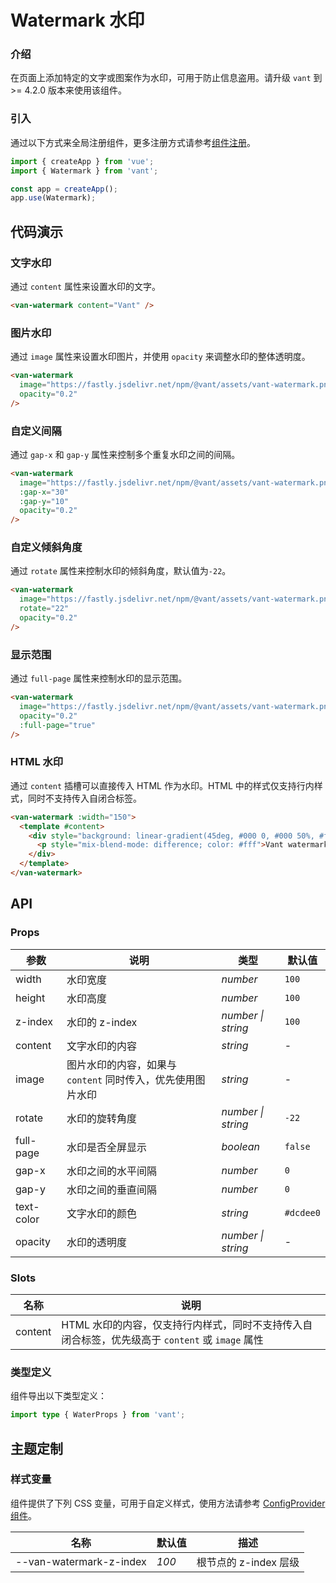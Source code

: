 # Watermark 水印

### 介绍

在页面上添加特定的文字或图案作为水印，可用于防止信息盗用。请升级 `vant` 到 >= 4.2.0 版本来使用该组件。

### 引入

通过以下方式来全局注册组件，更多注册方式请参考[组件注册](#/zh-CN/advanced-usage#zu-jian-zhu-ce)。

```js
import { createApp } from 'vue';
import { Watermark } from 'vant';

const app = createApp();
app.use(Watermark);
```

## 代码演示

### 文字水印

通过 `content` 属性来设置水印的文字。

```html
<van-watermark content="Vant" />
```

### 图片水印

通过 `image` 属性来设置水印图片，并使用 `opacity` 来调整水印的整体透明度。

```html
<van-watermark
  image="https://fastly.jsdelivr.net/npm/@vant/assets/vant-watermark.png"
  opacity="0.2"
/>
```

### 自定义间隔

通过 `gap-x` 和 `gap-y` 属性来控制多个重复水印之间的间隔。

```html
<van-watermark
  image="https://fastly.jsdelivr.net/npm/@vant/assets/vant-watermark.png"
  :gap-x="30"
  :gap-y="10"
  opacity="0.2"
/>
```

### 自定义倾斜角度

通过 `rotate` 属性来控制水印的倾斜角度，默认值为`-22`。

```html
<van-watermark
  image="https://fastly.jsdelivr.net/npm/@vant/assets/vant-watermark.png"
  rotate="22"
  opacity="0.2"
/>
```

### 显示范围

通过 `full-page` 属性来控制水印的显示范围。

```html
<van-watermark
  image="https://fastly.jsdelivr.net/npm/@vant/assets/vant-watermark.png"
  opacity="0.2"
  :full-page="true"
/>
```

### HTML 水印

通过 `content` 插槽可以直接传入 HTML 作为水印。HTML 中的样式仅支持行内样式，同时不支持传入自闭合标签。

```html
<van-watermark :width="150">
  <template #content>
    <div style="background: linear-gradient(45deg, #000 0, #000 50%, #fff 50%)">
      <p style="mix-blend-mode: difference; color: #fff">Vant watermark</p>
    </div>
  </template>
</van-watermark>
```

## API

### Props

| 参数 | 说明 | 类型 | 默认值 |
| --- | --- | --- | --- |
| width | 水印宽度 | _number_ | `100` |
| height | 水印高度 | _number_ | `100` |
| z-index | 水印的 z-index | _number \| string_ | `100` |
| content | 文字水印的内容 | _string_ | - |
| image | 图片水印的内容，如果与 `content` 同时传入，优先使用图片水印 | _string_ | - |
| rotate | 水印的旋转角度 | _number \| string_ | `-22` |
| full-page | 水印是否全屏显示 | _boolean_ | `false` |
| gap-x | 水印之间的水平间隔 | _number_ | `0` |
| gap-y | 水印之间的垂直间隔 | _number_ | `0` |
| text-color | 文字水印的颜色 | _string_ | `#dcdee0` |
| opacity | 水印的透明度 | _number \| string_ | - |

### Slots

| 名称 | 说明 |
| --- | --- |
| content | HTML 水印的内容，仅支持行内样式，同时不支持传入自闭合标签，优先级高于 `content` 或 `image` 属性 |

### 类型定义

组件导出以下类型定义：

```ts
import type { WaterProps } from 'vant';
```

## 主题定制

### 样式变量

组件提供了下列 CSS 变量，可用于自定义样式，使用方法请参考 [ConfigProvider 组件](#/zh-CN/config-provider)。

| 名称                    | 默认值 | 描述                  |
| ----------------------- | ------ | --------------------- |
| --van-watermark-z-index | _100_  | 根节点的 z-index 层级 |
